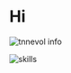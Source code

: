 # Hi

![tnnevol info](https://github-readme-stats.vercel.app/api?username=tnnevol&show_icons=true&count_private=true&hide=prs&theme=blue_navy&locale=cn)

![skills](https://skillicons.dev/icons?perline=14&theme=dark&i=js,html,css,babel,bootstrap,docker,git,github,jquery,linux,less,md,mysql,nginx,nodejs,npm,pinia,pnpm,postman,powershell,sass,stackoverflow,tailwind,threejs,ts,ubuntu,vite,vue,webpack,webstorm)

